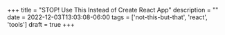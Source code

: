 +++
title = "STOP! Use This Instead of Create React App"
description = ""
date = 2022-12-03T13:03:08-06:00
tags = ['not-this-but-that', 'react', 'tools']
draft = true
+++

